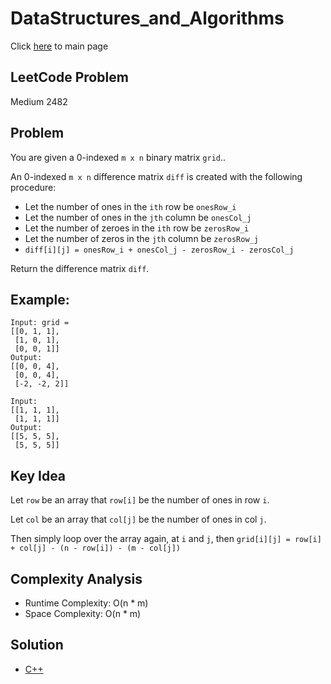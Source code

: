 # DataStructures_and_Algorithms
Click [here](../../README.md) to main page

## LeetCode Problem
Medium 2482

## Problem
You are given a 0-indexed `m x n` binary matrix `grid`..

An 0-indexed `m x n` difference matrix `diff` is created with the following procedure:
- Let the number of ones in the `ith` row be `onesRow_i`
- Let the number of ones in the `jth` column be `onesCol_j`
- Let the number of zeroes in the `ith` row be `zerosRow_i`
- Let the number of zeros in the `jth` column be `zerosRow_j`
- `diff[i][j] = onesRow_i + onesCol_j - zerosRow_i - zerosCol_j`

Return the difference matrix `diff`.

## Example:
```
Input: grid =
[[0, 1, 1],
 [1, 0, 1],
 [0, 0, 1]]
Output:
[[0, 0, 4],
 [0, 0, 4],
 [-2, -2, 2]]

Input:
[[1, 1, 1],
 [1, 1, 1]]
Output:
[[5, 5, 5],
 [5, 5, 5]]
```

## Key Idea
Let `row` be an array that `row[i]` be the number of ones in row `i`.

Let `col` be an array that `col[j]` be the number of ones in col `j`.

Then simply loop over the array again, at `i` and `j`, then `grid[i][j] = row[i] + col[j] - (n - row[i]) - (m - col[j])`

## Complexity Analysis
- Runtime Complexity: O(n * m)
- Space Complexity: O(n * m)

## Solution
- [C++](solution.cpp)
